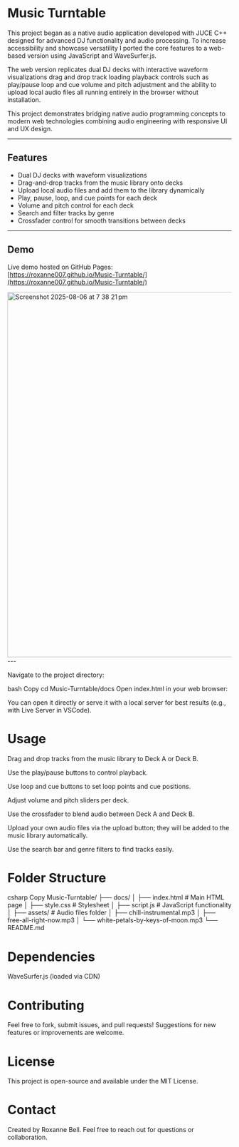 # Music Turntable

This project began as a native audio application developed with JUCE C++ designed for advanced DJ functionality and audio processing. To increase accessibility and showcase versatility I ported the core features to a web-based version using JavaScript and WaveSurfer.js.

The web version replicates dual DJ decks with interactive waveform visualizations drag and drop track loading playback controls such as play/pause loop and cue volume and pitch adjustment and the ability to upload local audio files all running entirely in the browser without installation.

This project demonstrates bridging native audio programming concepts to modern web technologies combining audio engineering with responsive UI and UX design.


---

## Features

- Dual DJ decks with waveform visualizations
- Drag-and-drop tracks from the music library onto decks
- Upload local audio files and add them to the library dynamically
- Play, pause, loop, and cue points for each deck
- Volume and pitch control for each deck
- Search and filter tracks by genre
- Crossfader control for smooth transitions between decks

---

## Demo

Live demo hosted on GitHub Pages:  
[https://roxanne007.github.io/Music-Turntable/](https://roxanne007.github.io/Music-Turntable/)

<img width="1492" height="819" alt="Screenshot 2025-08-06 at 7 38 21 pm" src="https://github.com/user-attachments/assets/c678f6d1-9c77-4e4c-9771-69edbf61d992" />
---

Navigate to the project directory:

bash
Copy
cd Music-Turntable/docs
Open index.html in your web browser:

You can open it directly or serve it with a local server for best results (e.g., with Live Server in VSCode).

# Usage
Drag and drop tracks from the music library to Deck A or Deck B.

Use the play/pause buttons to control playback.

Use loop and cue buttons to set loop points and cue positions.

Adjust volume and pitch sliders per deck.

Use the crossfader to blend audio between Deck A and Deck B.

Upload your own audio files via the upload button; they will be added to the music library automatically.

Use the search bar and genre filters to find tracks easily.

#  Folder Structure
csharp
Copy
Music-Turntable/
├── docs/
│   ├── index.html         # Main HTML page
│   ├── style.css          # Stylesheet
│   ├── script.js          # JavaScript functionality
│   ├── assets/            # Audio files folder
│       ├── chill-instrumental.mp3
│       ├── free-all-right-now.mp3
│       └── white-petals-by-keys-of-moon.mp3
└── README.md
# Dependencies
WaveSurfer.js (loaded via CDN)

# Contributing
Feel free to fork, submit issues, and pull requests! Suggestions for new features or improvements are welcome.


# License
This project is open-source and available under the MIT License.

# Contact
Created by Roxanne Bell.
Feel free to reach out for questions or collaboration.
